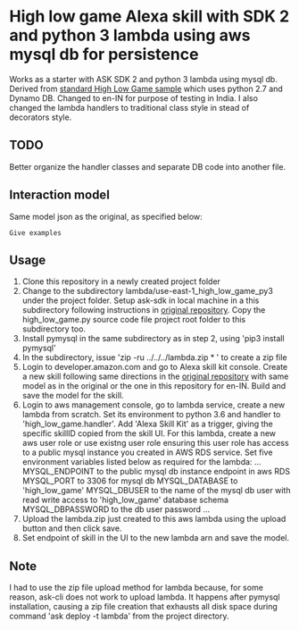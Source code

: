 # High low game Alexa skill with SDK 2 and python 3 lambda using aws mysql db for persistence

Works as a starter with ASK SDK 2 and python 3 lambda using mysql db.  Derived from [standard High Low Game sample](https://github.com/alexa-labs/alexa-skills-kit-sdk-for-python/tree/master/samples/HighLowGame) which uses python 2.7 and Dynamo DB.  Changed to en-IN for purpose of testing in India. I also changed the lambda handlers to traditional class style in stead of decorators style.

## TODO

Better organize the handler classes and separate DB code into another file.

## Interaction model

Same model json as the original, as specified below:
```
Give examples
```

## Usage

1. Clone this repository in a newly created project folder
2. Change to the subdirectory lambda/use-east-1_high_low_game_py3 under the project folder.  Setup ask-sdk in local machine in a this subdirectory following instructions in [original repository](https://github.com/alexa-labs/alexa-skills-kit-sdk-for-python/tree/master/samples/HighLowGame).  Copy the high_low_game.py source code file project root folder to this subdirectory too.
3. Install pymysql in the same subdirectory as in step 2, using 'pip3 install pymysql'
4. In the subdirectory, issue 'zip -ru ../../../lambda.zip * ' to create a zip file
5. Login to developer.amazon.com and go to Alexa skill kit console. Create a new skill following same directions in the [original repository](https://github.com/alexa-labs/alexa-skills-kit-sdk-for-python/tree/master/samples/HighLowGame) with same model as in the original or the one in this repository for en-IN. Build and save the model for the skill.
6. Login to aws management console, go to lambda service, create a new lambda from scratch.  Set its environment to python 3.6 and handler to 'high_low_game.handler'.  Add 'Alexa Skill Kit' as a trigger, giving the specific skillID copied from the skill UI. For this lambda, create a new aws user role or use existng user role ensuring this user role has access to a public mysql instance you created in AWS RDS service.  Set five environment variables listed below as required for the lambda:
...
MYSQL_ENDPOINT to the public mysql db instance endpoint in aws RDS
MYSQL_PORT to 3306 for mysql db
MYSQL_DATABASE to 'high_low_game'
MYSQL_DBUSER to the name of the mysql db user with read write access to 'high_low_game' database schema
MYSQL_DBPASSWORD to the db user password
...
7. Upload the lambda.zip just created to this aws lambda using the upload button and then click save. 
8. Set endpoint of skill in the UI to the new lambda arn and save the model.

## Note
I had to use the zip file upload method for lambda because, for some reason, ask-cli does not work to upload lambda. It happens after pymysql installation, causing a zip file creation that exhausts all disk space during command 'ask deploy -t lambda' from the project directory.

